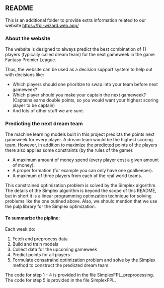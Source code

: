## README

This is an additional folder to provide extra information related to our website https://fpl-wizard.web.app/


### About the website

The website is designed to always predict the best combination of 11 players (typically called dream team) for the next gameweek in the game Fantasy Premier League.

Thus, the website can be used as a decision support system to help out with decisions like:
- Which players should one prioritize to swap into your team before next gameweek?
- Which player should you make your captain the next gameweek? (Captains earns double points, so you would want your highest scoring player to be captain)
- And lots of other stuff we are sure.


### Predicting the next dream team

The machine learning models built in this project predicts the points next gameweek for every player. 
A dream team would be the highest scoring team.
However, in addition to maximize the predicted points of the players there also applies some constraints (by the rules of the game):
- A maximum amount of money spend (every player cost a given amount of money).
- A proper formation (for example you can only have one goalkeeper).
- A maximum of three players from each of the real world teams.

This constrained optimization problem is solved by the Simplex algorithm.
The details of the Simplex algorithm is beyond the scope of this README, but in short it is a linear programming optimzation technique for solving problems like the one outined above. Also, we should mention that we use the pulp library for the Simplex optimization.


#### To summarize the pipline:
Each week do:
1. Fetch and preprocess data
2. Build and train models
3. Collect data for the upcoming gameweek
4. Predict points for all players
5. Formulate consatraind optimization problem and solve by the Simplex method to construct the predicted dream team


The code for step 1 - 4 is provided in the file SimplexFPL_preprocessing.
The code for step 5 is provided in the file SimplexFPL.


